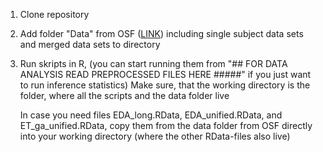
1) Clone repository
2) Add folder "Data" from OSF ([LINK](https://osf.io/f9hjx/files/osfstorage)) including single subject data sets and merged data sets to directory
3) Run skripts in R, (you can start running them from "## FOR DATA ANALYSIS READ PREPROCESSED FILES HERE #####" if you just want to run inference statistics)
   Make sure, that the working directory is the folder, where all the scripts and the data folder live

   In case you need files EDA_long.RData, EDA_unified.RData, and ET_ga_unified.RData, copy them from the data folder from OSF directly into your working directory (where the      other RData-files also live)
